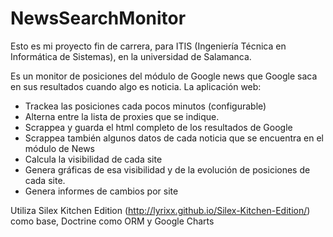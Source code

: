 NewsSearchMonitor
============================

Esto es mi proyecto fin de carrera, para ITIS (Ingeniería Técnica en Informática de Sistemas), en la universidad de Salamanca.

Es un monitor de posiciones del módulo de Google news que Google saca en sus resultados cuando algo es noticia. La aplicación web:
 * Trackea las posiciones cada pocos minutos (configurable)
 * Alterna entre la lista de proxies que se indique.
 * Scrappea y guarda el html completo de los resultados de Google
 * Scrappea también algunos datos de cada noticia que se encuentra en el módulo de News
 * Calcula la visibilidad de cada site 
 * Genera gráficas de esa visibilidad y de la evolución de posiciones de cada site.
 * Genera informes de cambios por site

Utiliza Silex Kitchen Edition (http://lyrixx.github.io/Silex-Kitchen-Edition/) como base, Doctrine como ORM y Google Charts
